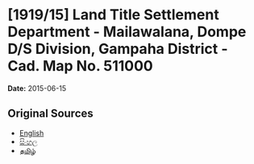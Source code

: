 # [1919/15] Land Title Settlement Department - Mailawalana, Dompe D/S Division, Gampaha District - Cad. Map No. 511000

**Date:** 2015-06-15

## Original Sources

- [English](https://documents.gov.lk/view/extra-gazettes/2015/6/1919-15_E.pdf)
- [සිංහල](https://documents.gov.lk/view/extra-gazettes/2015/6/1919-15_S.pdf)
- [தமிழ்](https://documents.gov.lk/view/extra-gazettes/2015/6/1919-15_T.pdf)
